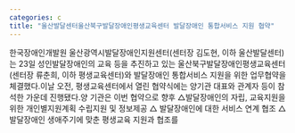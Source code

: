 ```yaml
---
categories: c
title: "울산발달센터울산북구발달장애인평생교육센터 발달장애인 통합서비스 지원 협약"
---
```

한국장애인개발원 울산광역시발달장애인지원센터(센터장 김도현, 이하 울산발달센터)는 23일 성인발달장애인의 교육 등을 추진하고 있는 울산북구발달장애인평생교육센터(센터장 류춘희, 이하 평생교육센터)와 발달장애인 통합서비스 지원을 위한 업무협약을 체결했다.이날 오전, 평생교육센터에서 열린 협약식에는 양기관 대표와 관계자 등이 참석한 가운데 진행됐다.양 기관은 이번 협약으로 향후 △발달장애인의 자립, 교육지원을 위한 개인별지원계획 수립지원 및 정보제공 △ 발달장애인에 대한 서비스 연계 협조 △발달장애인 생애주기에 맞춘 평생교육 지원과 협조를